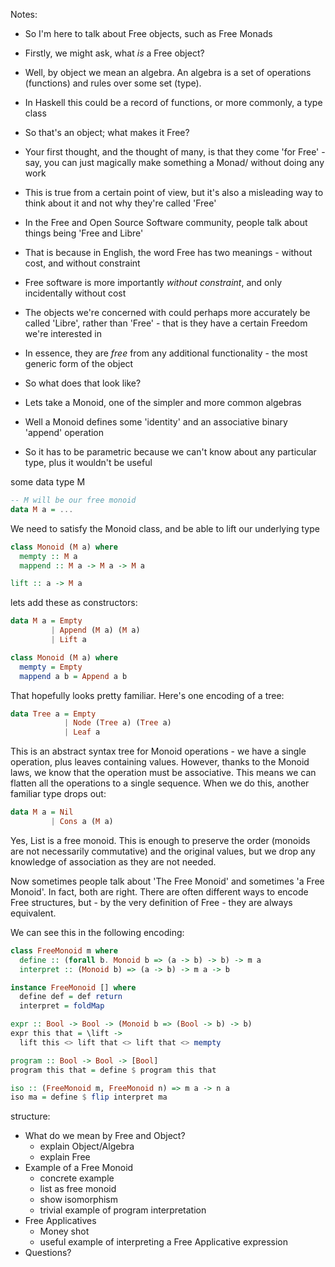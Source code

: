 




Notes:



* So I'm here to talk about Free objects, such as Free Monads
* Firstly, we might ask, what *is* a Free object? 
* Well, by object we mean an algebra. An algebra is a set of operations (functions) and rules over some set (type).
* In Haskell this could be a record of functions, or more commonly, a type class
* So that's an object; what makes it Free?
* Your first thought, and the thought of many, is that they come 'for Free' - say, you can just magically make something a Monad/ without doing any work
* This is true from a certain point of view, but it's also a misleading way to think about it and not why they're called 'Free'
* In the Free and Open Source Software community, people talk about things being 'Free and Libre'
* That is because in English, the word Free has two meanings - without cost, and without constraint
* Free software is more importantly *without constraint*, and only incidentally without cost
* The objects we're concerned with could perhaps more accurately be called 'Libre', rather than 'Free' - that is they have a certain Freedom we're interested in
* In essence, they are *free* from any additional functionality - the most generic form of the object

* So what does that look like?
* Lets take a Monoid, one of the simpler and more common algebras
* Well a Monoid defines some 'identity' and an associative binary 'append' operation
* So it has to be parametric because we can't know about any particular type, plus it wouldn't be useful

some data type M

```haskell
-- M will be our free monoid
data M a = ...
```

We need to satisfy the Monoid class, and be able to lift our underlying type
```haskell
class Monoid (M a) where
  mempty :: M a
  mappend :: M a -> M a -> M a

lift :: a -> M a
```


lets add these as constructors:
```haskell
data M a = Empty
         | Append (M a) (M a)
         | Lift a
```

```haskell
class Monoid (M a) where
  mempty = Empty
  mappend a b = Append a b
```


That hopefully looks pretty familiar. Here's one encoding of a tree:

```haskell
data Tree a = Empty
            | Node (Tree a) (Tree a)
            | Leaf a
```

This is an abstract syntax tree for Monoid operations - we have a single operation, plus leaves containing values. However, thanks to the Monoid laws, we know that the operation must be associative. This means we can flatten all the operations to a single sequence. When we do this, another familiar type drops out:

```haskell
data M a = Nil
         | Cons a (M a)
```

Yes, List is a free monoid. This is enough to preserve the order (monoids are not necessarily commutative) and the original values, but we drop any knowledge of association as they are not needed.

Now sometimes people talk about 'The Free Monoid' and sometimes 'a Free Monoid'. In fact, both are right. There are often different ways to encode Free structures, but - by the very definition of Free - they are always equivalent.

We can see this in the following encoding:

```haskell
class FreeMonoid m where
  define :: (forall b. Monoid b => (a -> b) -> b) -> m a
  interpret :: (Monoid b) => (a -> b) -> m a -> b
```

```haskell
instance FreeMonoid [] where
  define def = def return
  interpret = foldMap
```

```haskell
expr :: Bool -> Bool -> (Monoid b => (Bool -> b) -> b)
expr this that = \lift ->
  lift this <> lift that <> lift that <> mempty

program :: Bool -> Bool -> [Bool]
program this that = define $ program this that
```

```haskell
iso :: (FreeMonoid m, FreeMonoid n) => m a -> n a
iso ma = define $ flip interpret ma
```



structure:
* What do we mean by Free and Object?
  - explain Object/Algebra
  - explain Free
* Example of a Free Monoid
  - concrete example
  - list as free monoid
  - show isomorphism
  - trivial example of program interpretation
* Free Applicatives
  - Money shot
  - useful example of interpreting a Free Applicative expression
* Questions?
